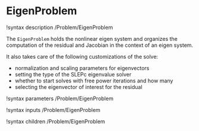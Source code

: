 # EigenProblem

!syntax description /Problem/EigenProblem

The `EigenProblem` holds the nonlinear eigen system and organizes the computation
of the residual and Jacobian in the context of an eigen system.

It also takes care of the following customizations of the solve:

- normalization and scaling parameters for eigenvectors
- setting the type of the SLEPc eigenvalue solver
- whether to start solves with free power iterations and how many
- selecting the eigenvector of interest for the residual


!syntax parameters /Problem/EigenProblem

!syntax inputs /Problem/EigenProblem

!syntax children /Problem/EigenProblem
